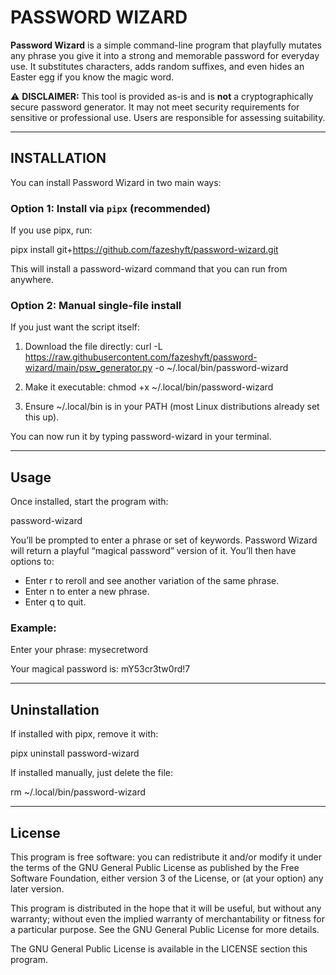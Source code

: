 # PASSWORD WIZARD

**Password Wizard** is a simple command-line program that playfully mutates any phrase you give it into a strong and memorable password for everyday use. It substitutes characters, adds random suffixes, and even hides an Easter egg if you know the magic word.

⚠️ **DISCLAIMER:** This tool is provided as-is and is **not** a cryptographically secure password generator. It may not meet security requirements for sensitive or professional use. Users are responsible for assessing suitability.

---

## INSTALLATION
You can install Password Wizard in two main ways:

### Option 1: Install via `pipx` (recommended)
If you use pipx, run:

pipx install git+https://github.com/fazeshyft/password-wizard.git

This will install a password-wizard command that you can run from anywhere.

### Option 2: Manual single-file install
If you just want the script itself:

1. Download the file directly:
curl -L https://raw.githubusercontent.com/fazeshyft/password-wizard/main/psw_generator.py -o ~/.local/bin/password-wizard

2. Make it executable:
chmod +x ~/.local/bin/password-wizard

3. Ensure ~/.local/bin is in your PATH (most Linux distributions already set this up).

You can now run it by typing password-wizard in your terminal.

---

## Usage
Once installed, start the program with:

password-wizard

You’ll be prompted to enter a phrase or set of keywords. Password Wizard will return a playful “magical password” version of it. You’ll then have options to:
- Enter r to reroll and see another variation of the same phrase.
- Enter n to enter a new phrase.
- Enter q to quit.

### Example:
Enter your phrase: mysecretword

Your magical password is: mY53cr3tw0rd!7

---

## Uninstallation
If installed with pipx, remove it with:

pipx uninstall password-wizard

If installed manually, just delete the file:

rm ~/.local/bin/password-wizard

---

## License
This program is free software: you can redistribute it and/or modify it under the terms of the GNU General Public License as published by the Free Software Foundation, either version 3 of the License, or (at your option) any later version.

This program is distributed in the hope that it will be useful, but without any warranty; without even the implied warranty of merchantability or fitness for a particular purpose. See the GNU General Public License for more details.

The GNU General Public License is available in the LICENSE section this program.

